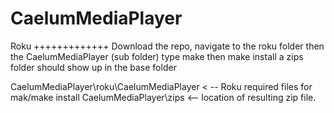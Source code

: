CaelumMediaPlayer
=================

Roku
+++++++++++++
Download the repo, navigate to the roku folder then the CaelumMediaPlayer (sub folder)
type make
then make install
a zips folder should show up in the base folder

CaelumMediaPlayer\roku\CaelumMediaPlayer < -- Roku required files for mak/make install
CaelumMediaPlayer\zips <-- location of resulting zip file.
